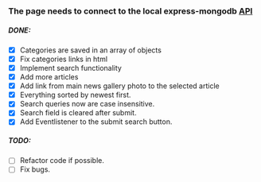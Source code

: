
### The page needs to connect to the local express-mongodb [API](https://github.com/arionkosturi/api-v2)

##### DONE:
+ [X] Categories are saved in an array of objects
+ [x] Fix categories links in html
+ [x] Implement search functionality
+ [x] Add more articles
+ [x] Add link from main news gallery photo to the selected article
+ [x] Everything sorted by newest first.
+ [x] Search queries now are case insensitive.
+ [x] Search field is cleared after submit.
+ [x] Add Eventlistener to the submit search button.

##### TODO:

+ [ ] Refactor code if possible.
+ [ ] Fix bugs.
